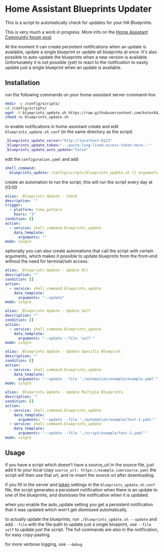 Home Assistant Blueprints Updater
=================================

This is a script to automatically check for updates for your HA Blueprints.

This is very much a work in progress.
More info on the [Home Assistant Community forum post](https://community.home-assistant.io/t/allow-blueprint-upgrades/366939)

At the moment it can create persistent notifications when an update is available, update a single blueprint or update all blueprints at once. It's also possible to auto-update the blueprints when a new version is available.
Unfortunately it is not possible (yet) to react to the notification to easily update just a single blueprint when an update is available.

Installation
------------

run the following commands on your home-assistant server command-line
```bash
mkdir -p /config/scripts/
cd /config/scripts/
wget -O blueprints_update.sh https://raw.githubusercontent.com/koter84/HomeAssistant_Blueprints_Update/main/blueprints_update.sh
chmod +x blueprints_update.sh
```

to enable notifications in home-assistant create and edit `blueprints_update.sh.conf` (in the same directory as the script)
```bash
_blueprints_update_server="http://localhost:8123"
_blueprints_update_token="---paste-long-lived-access-token-here---"
_blueprints_update_auto_update="false"
```

edit the `configuration.yaml` and add
```yaml
shell_command:
  blueprints_update: /config/scripts/blueprints_update.sh {{ arguments }}
```

create an automation to run the script, this will run the script every day at 03:00
```yaml
alias: _Blueprints Update - Check
description: ""
trigger:
  - platform: time_pattern
    hours: "3"
condition: []
action:
  - service: shell_command.blueprints_update
    data_template:
      arguments: ""
mode: single
```

optionally you can also create automations that call the script with certain arguments, which makes it possible to update blueprints from the front-end without the need for terminal/ssh access.
```yaml
alias: _Blueprints Update - Update All
description: ""
condition: []
action:
  - service: shell_command.blueprints_update
    data_template:
      arguments: "--update"
mode: single

alias: _Blueprints Update - Update Self
description: ""
condition: []
action:
  - service: shell_command.blueprints_update
    data_template:
      arguments: "--update --file 'self'"
mode: single

alias: _Blueprints Update - Update Specific Blueprint
description: ""
condition: []
action:
  - service: shell_command.blueprints_update
    data_template:
      arguments: "--update --file './automation/example/example.yaml'"
mode: single

alias: _Blueprints Update - Update Multiple Blueprints
description: ""
condition: []
action:
  - service: shell_command.blueprints_update
    data_template:
      arguments: "--update --file './automation/example/test-1.yaml'"
  - service: shell_command.blueprints_update
    data_template:
      arguments: "--update --file './script/example/test-2.yaml'"
mode: single
```

Usage
-----

if you have a script which doesn’t have a source_url in the source file, just add it to your local copy `source_url: https://example.com/source.yaml` the script will then use that url, and re-insert the source url after downloading.

if you fill in the server and [token](https://developers.home-assistant.io/docs/auth_api/#long-lived-access-token) settings in the `blueprints_update.sh.conf` file, the script generates a persistent notification when there is an update to one of the blueprints, and dismisses the notification when it is updated.

when you enable the auto_update setting you get a persistent notification that it was updated which won't get dismissed automatically.

to actually update the blueprints, run `./blueprints_update.sh --update` and add `--file` with the file-path to update just a single blueprint, use `--file self` to update just the script. The full commands are also in the notification, for easy copy-pasting.

for more verbose logging, use `--debug`
